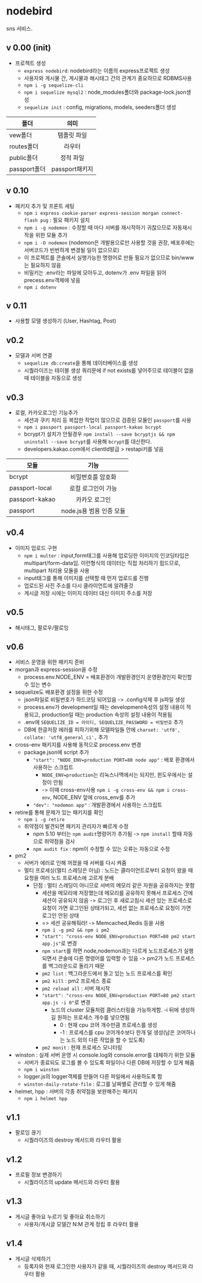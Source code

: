 # nodebird
sns 서비스.

## v 0.00 (init)
- 프로젝트 생성 
    - `express nodebird`: nodebird라는 이름의 express프로젝트 생성
    - 사용자와 게시물 간, 게시물과 해시태그 간의 관계가 중요하므로 RDBMS사용
    - `npm i -g sequelize-cli`
    - `npm i sequelize mysql2` : node_modules폴더와 package-lock.json생성
    - `sequelize init` : config, migrations, models, seeders폴더 생성

| 폴더 | 의미 | 
|---|:---:|
| vew폴더 | 템플릿 파일 | 
| routes폴더 | 라우터| 
| public폴더 | 정적 파일| 
| passport폴더 | passport패키지| 

## v 0.10 
- 패키지 추가 및 프론트 세팅
    - `npm i express cookie-parser express-session morgan connect-flash pug` : 필요 패키지 설치
    - `npm i -g nodemon` : 수정할 때 마다 서버를 재시작하기 귀찮으므로 자동재시작을 위한 모듈 추가
    - `npm i -D nodemon` (nodemon은 개발용으로만 사용할 것을 권장, 배포후에는 서버코드가 빈번하게 변경될 일이 없으므로)
    - 이 프로젝트를 콘솔에서 실행가능한 명령어로 만들 필요가 없으므로 bin/www는 필요하지 않음
    - 비밀키는 .env라는 파일에 모아두고, dotenv가 .env 파일을 읽어 precess.env객체에 넣음
    - `npm i dotenv` 

## v 0.11
- 사용할 모델 생성하기 (User, Hashtag, Post)

## v0.2
- 모델과 서버 연결
    - `sequelize db:create`을 통해 데이터베이스를 생성
    - 시퀄라이즈는 테이블 생성 쿼리문에 if not exists를 넣어주므로 테이블이 없을 때 테이블을 자동으로 생성

## v0.3
- 로컬, 카카오로그인 기능추가
    - 세션과 쿠키 처리 등 복잡한 작업이 많으므로 검증된 모듈인 `passport`를 사용
    - `npm i passport passport-local passport-kakao bcrypt`
    - bcrypt가 설치가 안될경우 `npm install --save bcryptjs && npm uninstall --save bcrypt`를 사용해 `bcrypt`를 대신한다.
    - developers.kakao.com에서 clientId발급 > restapi키를 넣음
    
| 모듈 | 기능 | 
|---|:---:|
| bcrypt | 비밀번호를 암호화 | 
| passport-local | 로컬 로그인이 가능 | 
| passport-kakao | 카카오 로그인 | 
| passport | node.js용 범용 인증 모듈 | 

## v0.4
- 이미지 업로드 구현
    - `npm i multer` : input,form태그를 사용해 업로딩한 이미지의 인코딩타입은 multipart/form-data임. 이런형식의 데이터는 직접 처리하기 힘드므로, multipart 처리용 모듈을 사용
    - input태그를 통해 이미지를 선택할 때 먼저 업로드를 진행
    - 업로드된 사진 주소를 다시 클라이언트에 알려줄것
    - 게시글 저장 시에는 이미지 데이터 대신 이미지 주소를 저장

## v0.5
- 해시태그, 팔로우/팔로잉

## v0.6
- 서비스 운영을 위한 패키지 준비
- morgan과 express-session을 수정
    - process.env.NODE_ENV = 배포환경이 개발환경인지 운영환경인지 확인할 수 있는 변수
- sequelize도 배포환경 설정을 위한 수정
    - json파일로 비밀번호가 하드코딩 되어있음 -> .config삭제 후 js파일 생성
    - process.env가 development일 때는 development속성의 설정 내용이 적용되고, production일 때는 production 속성의 설정 내용이 적용됨
    - .env에  `SEQUELIZE_ID = 아이디, SEQUELIZE_PASSWORD = 비밀번호` 추가
    - DB에 한글저장 에러를 피하기위해 모델파일들 안에 `charset: 'utf8', collate: 'utf8_general_ci',` 추가
- cross-env 패키지를 사용해 동적으로 process.env 변경
    - package.json에 script 추가
        - `"start": "NODE_ENV=production PORT=80 node app"` : 배포 환경에서 사용하는 스크립트
            - `NODE_ENV=production`는 리눅스나맥에서는 되지만, 윈도우에서는 설정이 안됨 
            - -> 이때 cross-env사용 `npm i -g cross-env && npm i cross-env`, NODE_ENV 앞에 cross_env를 추가
        - `"dev": "nodemon app"` : 개발환경에서 사용하는 스크립트
- retire를 통해 문제가 있는 패키지를 확인
    - `npm i -g retire`
    - 취약점이 발견되면 패키지 관리자가 빠르게 수정
        - npm 5.10 부터는  `npm audit`명령어가 추가됨 -> `npm install` 할때 자동으로 취약점을 검사
        - `npm audit fix` : npm이 수정할 수 있는 오류는 자동으로 수정
- pm2
    - 서버가 에러로 인해 꺼졌을 때 서버를 다시 켜줌
    - 멀티 프로세싱(멀티 스레딩은 아님) : 노드는 클라이언트로부터 요청이 왔을 때 요청을 여러 노드 프로세스에 고르게 분배
        - 단점 : 멀티 스레딩이 아니므로 서버의 메모리 같은 자원을 공유하지는 못함
            - 세션을 메모리에 저장했는데 메모리를 공유하지 못해서 프로세스 간에 세션이 공유되지 않음 -> 로그인 후 새로고침시 세션 있는 프로세스로 요청이 가면 로그인된 상태가되고, 세션 없는 프로세스로 요청이 가면 로그인 안된 상태
            - => 세션 공유해줘라! -> Memcached,Redis 등을 사용
            - `npm i -g pm2 && npm i pm2`
            - `"start": "cross-env NODE_ENV=production PORT=80 pm2 start app.js"`로 변경
            - `npm start`를 하면 node,nodemon과는 다르게 노드프로세스가 실행되면서 콘솔에 다른 명령어를 입력할 수 있음 -> pm2가 노드 프로세스를 백그라운드로 돌리기 때문
            - `pm2 list` : 백그라운드에서 돌고 있는 노드 프로세스를 확인
            - `pm2 kill` : pm2 프로세스 종료
            - `pm2 reload all` : 서버 재시작
            - `"start": "cross-env NODE_ENV=production PORT=80 pm2 start app.js -i 0"`로 변경
                - 노드의 cluster 모듈처럼 클러스터링을 가능하게함. -i 뒤에 생성하길 원하는 프로세스 개수를 넣으면됨
                    - 0 : 현재 cpu 코어 개수만큼 프로세스를 생성
                    - -1 : 프로세스를 cpu 코어개수보다 한개 덜 생성(남은 코어하나는 노드 외의 다른 작업을 할 수 있도록)
            - `pm2 monit` : 현재 프로세스 모니터링
- winston : 실제 서버 운영 시 console.log와 console.error를 대체하기 위한 모듈
    - 서버가 종료되도 로그를 볼 수 있도록 파일이나 다른 DB에 저장할 수 있게 해줌
    - `npm i winston`
    - logger.js의 logger객체를 만들어 다른 파일에서 사용하도록 함
    - `winston-daily-rotate-file` : 로그를 날짜별로 관리할 수 있게 해줌
- helmet, hpp : 서버의 각종 취약점을 보완해주는 패키지
    - `npm i helmet hpp`

## v1.1
- 팔로잉 끊기
    - 시퀄라이즈의 destroy 메서드와 라우터 활용

## v1.2
- 프로필 정보 변경하기
    - 시퀄라이즈의 update 메서드와 라우터 활용

## v1.3
- 게시글 좋아요 누르기 및 좋아요 취소하기
    - 사용자/게시글 모델간 N:M 관계 정립 후 라우터 활용

## v1.4
- 게시글 삭제하기
    - 등록자와 현재 로그인한 사용자가 같을 때, 시퀄라이즈의 destroy 메서드와 라우터 활용
